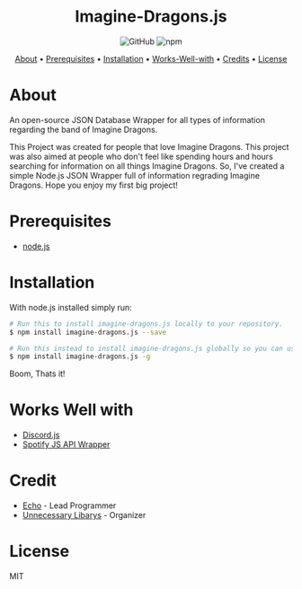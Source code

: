 <h1 align="center" >Imagine-Dragons.js</h1>

<p align="center">
   <img alt="GitHub" src="https://img.shields.io/github/license/echogronkowski/imagine-dragons.js">
   <img alt="npm" src="https://img.shields.io/npm/v/imagine-dragons.js">
</p>

<p align="center">
  <a href="#about">About</a> •
  <a href="#prerequisites">Prerequisites</a> •
  <a href="#installation">Installation</a> •
  <a href="#works-well-with">Works-Well-with</a> •
  <a href="#credits">Credits</a> •
  <a href="#license">License</a>
</p>

# About

An open-source JSON Database Wrapper for all types of information regarding the band of Imagine Dragons.

This Project was created for people that love Imagine Dragons. This project was also aimed at people who don't feel like spending hours and hours searching for information on all things Imagine Dragons. So, I've created a simple Node.js JSON Wrapper full of information regrading Imagine Dragons. Hope you enjoy my first big project!

# Prerequisites

- [node.js](https://nodejs.org/en/download/current/)

# Installation

With node.js installed simply run:

```bash
# Run this to install imagine-dragons.js locally to your repository. 
$ npm install imagine-dragons.js --save

# Run this instead to install imagine-dragons.js globally so you can use it anywhere.
$ npm install imagine-dragons.js -g
```

Boom, Thats it!

# Works Well with

- [Discord.js](https://github.com/discordjs/discord.js)
- [Spotify JS API Wrapper](https://github.com/jmperez/spotify-web-api-js)

# Credit

- [Echo](https://github.com/EchoGronkowski) - Lead Programmer
- [Unnecessary Libarys](https://github.com/unnecessarylibs) - Organizer

# License

MIT
